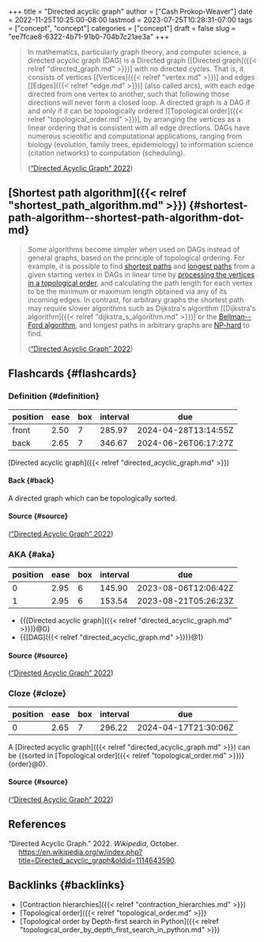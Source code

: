 +++
title = "Directed acyclic graph"
author = ["Cash Prokop-Weaver"]
date = 2022-11-25T10:25:00-08:00
lastmod = 2023-07-25T10:28:31-07:00
tags = ["concept", "concept"]
categories = ["concept"]
draft = false
slug = "ee7fcae8-6322-4b71-91b0-704b7c21ae3a"
+++

> In mathematics, particularly graph theory, and computer science, a directed acyclic graph (DAG) is a Directed graph [[Directed graph]({{< relref "directed_graph.md" >}})] with no directed cycles. That is, it consists of vertices [[Vertices]({{< relref "vertex.md" >}})] and edges [[Edges]({{< relref "edge.md" >}})] (also called arcs), with each edge directed from one vertex to another, such that following those directions will never form a closed loop. A directed graph is a DAG if and only if it can be topologically ordered [[Topological order]({{< relref "topological_order.md" >}})], by arranging the vertices as a linear ordering that is consistent with all edge directions. DAGs have numerous scientific and computational applications, ranging from biology (evolution, family trees, epidemiology) to information science (citation networks) to computation (scheduling).
>
> (<a href="#citeproc_bib_item_1">“Directed Acyclic Graph” 2022</a>)


## [Shortest path algorithm]({{< relref "shortest_path_algorithm.md" >}}) {#shortest-path-algorithm--shortest-path-algorithm-dot-md}

> Some algorithms become simpler when used on DAGs instead of general graphs, based on the principle of topological ordering. For example, it is possible to find [shortest paths](https://en.wikipedia.org/wiki/Shortest_path) and [longest paths](https://en.wikipedia.org/wiki/Longest_path_problem) from a given starting vertex in DAGs in linear time by [processing the vertices in a topological order](https://en.wikipedia.org/wiki/Topological_sorting#Application_to_shortest_path_finding), and calculating the path length for each vertex to be the minimum or maximum length obtained via any of its incoming edges. In contrast, for arbitrary graphs the shortest path may require slower algorithms such as Dijkstra's algorithm [[Dijkstra's algorithm]({{< relref "dijkstra_s_algorithm.md" >}})] or the [Bellman--Ford algorithm](https://en.wikipedia.org/wiki/Bellman%E2%80%93Ford_algorithm), and longest paths in arbitrary graphs are [NP-hard](https://en.wikipedia.org/wiki/NP-hard) to find.
>
> (<a href="#citeproc_bib_item_1">“Directed Acyclic Graph” 2022</a>)


## Flashcards {#flashcards}


### Definition {#definition}

| position | ease | box | interval | due                  |
|----------|------|-----|----------|----------------------|
| front    | 2.50 | 7   | 285.97   | 2024-04-28T13:14:55Z |
| back     | 2.65 | 7   | 346.67   | 2024-06-26T06:17:27Z |

[Directed acyclic graph]({{< relref "directed_acyclic_graph.md" >}})


#### Back {#back}

A directed graph which can be topologically sorted.


#### Source {#source}

(<a href="#citeproc_bib_item_1">“Directed Acyclic Graph” 2022</a>)


### AKA {#aka}

| position | ease | box | interval | due                  |
|----------|------|-----|----------|----------------------|
| 0        | 2.95 | 6   | 145.90   | 2023-08-06T12:06:42Z |
| 1        | 2.95 | 6   | 153.54   | 2023-08-21T05:26:23Z |

-   {{[Directed acyclic graph]({{< relref "directed_acyclic_graph.md" >}})}@0}
-   {{[DAG]({{< relref "directed_acyclic_graph.md" >}})}@1}


#### Source {#source}

(<a href="#citeproc_bib_item_1">“Directed Acyclic Graph” 2022</a>)


### Cloze {#cloze}

| position | ease | box | interval | due                  |
|----------|------|-----|----------|----------------------|
| 0        | 2.65 | 7   | 296.22   | 2024-04-17T21:30:06Z |

A [Directed acyclic graph]({{< relref "directed_acyclic_graph.md" >}}) can be {{sorted in [Topological order]({{< relref "topological_order.md" >}})}{order}@0}.


#### Source {#source}

(<a href="#citeproc_bib_item_1">“Directed Acyclic Graph” 2022</a>)

## References

<style>.csl-entry{text-indent: -1.5em; margin-left: 1.5em;}</style><div class="csl-bib-body">
  <div class="csl-entry"><a id="citeproc_bib_item_1"></a>“Directed Acyclic Graph.” 2022. <i>Wikipedia</i>, October. <a href="https://en.wikipedia.org/w/index.php?title=Directed_acyclic_graph&oldid=1114643590">https://en.wikipedia.org/w/index.php?title=Directed_acyclic_graph&#38;oldid=1114643590</a>.</div>
</div>


## Backlinks {#backlinks}

-   [Contraction hierarchies]({{< relref "contraction_hierarchies.md" >}})
-   [Topological order]({{< relref "topological_order.md" >}})
-   [Topological order by Depth-first search in Python]({{< relref "topological_order_by_depth_first_search_in_python.md" >}})
